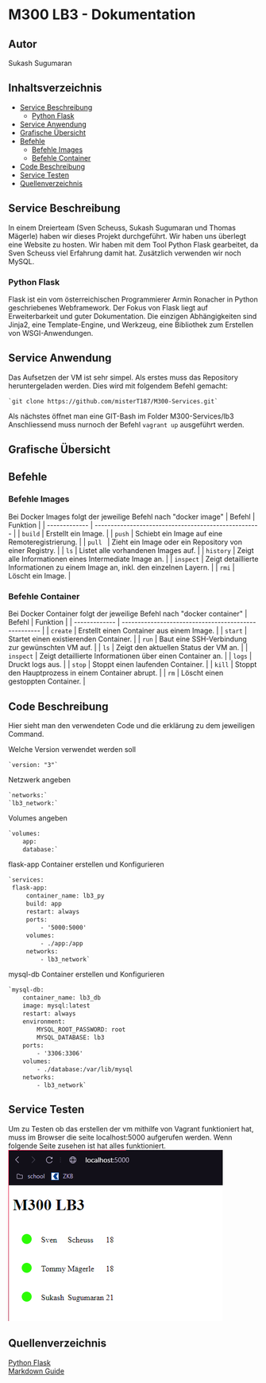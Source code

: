 # M300 LB3 - Dokumentation

## Autor
Sukash Sugumaran

## Inhaltsverzeichnis

- [Service Beschreibung](#beschrieb)
    - [Python Flask](#pythonflask)
- [Service Anwendung](#serviceanwendung)
- [Grafische Übersicht](#grafiken)
- [Befehle](#befehle)
    - [Befehle Images](#befehleimages)
    - [Befehle Container](#befehlecontainer)
- [Code Beschreibung](#code)
- [Service Testen](#testen)
- [Quellenverzeichnis](#quellenverzeichnis)

<a name="beschrieb"></a>
## Service Beschreibung
In einem Dreierteam (Sven Scheuss, Sukash Sugumaran und Thomas Mägerle) haben wir dieses Projekt durchgeführt. Wir haben uns überlegt eine Website zu hosten. Wir haben mit dem Tool Python Flask gearbeitet, da Sven Scheuss viel Erfahrung damit hat. Zusätzlich verwenden wir noch MySQL.

<a name="pythonflask"></a>
### Python Flask
Flask ist ein vom österreichischen Programmierer Armin Ronacher in Python geschriebenes Webframework. Der Fokus von Flask liegt auf Erweiterbarkeit und guter Dokumentation. Die einzigen Abhängigkeiten sind Jinja2, eine Template-Engine, und Werkzeug, eine Bibliothek zum Erstellen von WSGI-Anwendungen.

<a name="serviceanwendung"></a>
## Service Anwendung
Das Aufsetzen der VM ist sehr simpel. Als erstes muss das Repository heruntergeladen werden. Dies wird mit folgendem Befehl gemacht:

    `git clone https://github.com/misterT187/M300-Services.git`

Als nächstes öffnet man eine GIT-Bash im Folder M300-Services/lb3
Anschliessend muss nurnoch der Befehl `vagrant up` ausgeführt werden.

<a name="grafiken"></a>
## Grafische Übersicht

<a name="befehle"></a>
## Befehle

<a name="befehleimages"></a>
### Befehle Images
Bei Docker Images folgt der jeweilige Befehl nach "docker image"
| Befehl            | Funktion                                             |
| -------------     | ---------------------------------------------------- |
| ```build```       | Erstellt ein Image.                                  |
| ```push```        | Schiebt ein Image auf eine Remoteregistrierung.      |
| ```pull ```       | Zieht ein Image oder ein Repository von einer Registry.     |
| ```ls```          | Listet alle vorhandenen Images auf.                  |
| ```history```     | Zeigt alle Informationen eines Intermediate Image an. |
| ```inspect```     | Zeigt detaillierte Informationen zu einem Image an, inkl. den einzelnen Layern.                                     |
| ```rmi```         | Löscht ein Image.                                     |

<a name="befehlecontainer"></a>
### Befehle Container
Bei Docker Container folgt der jeweilige Befehl nach "docker container"
| Befehl            | Funktion                                             |
| -------------     | ---------------------------------------------------- |
| ```create```      | Erstellt einen Container aus einem Image.            |
| ```start```       | Startet einen existierenden Container.               |
| ```run```         | Baut eine SSH-Verbindung zur gewünschten VM auf.     |
| ```ls```          | Zeigt den aktuellen Status der VM an.                |
| ```inspect```     | Zeigt detaillierte Informationen über einen Container an. |
| ```logs```        | Druckt logs aus.                                     |
| ```stop```        | Stoppt einen laufenden Container.                    |
| ```kill```        | Stoppt den Hauptprozess in einem Container abrupt.   |
| ```rm```          | Löscht einen gestoppten Container.                   |

<a name="code"></a>
## Code Beschreibung
Hier sieht man den verwendeten Code und die erklärung zu dem jeweiligen Command.

Welche Version verwendet werden soll

    `version: "3"`

Netzwerk angeben

    `networks:`
    `lb3_network:`

Volumes angeben

    `volumes:
        app:
        database:`

flask-app Container erstellen und Konfigurieren

    `services:
     flask-app:
         container_name: lb3_py
         build: app
         restart: always
         ports:
             - '5000:5000'
         volumes:
             - ./app:/app
         networks:
             - lb3_network`


mysql-db Container erstellen und Konfigurieren

    `mysql-db:
        container_name: lb3_db
        image: mysql:latest
        restart: always
        environment:
            MYSQL_ROOT_PASSWORD: root
            MYSQL_DATABASE: lb3
        ports:
            - '3306:3306'
        volumes:
            - ./database:/var/lib/mysql
        networks:
            - lb3_network`




<a name="testen"></a>
## Service Testen
Um zu Testen ob das erstellen der vm mithilfe von Vagrant funktioniert hat, muss im Browser die seite localhost:5000 aufgerufen werden.
Wenn folgende Seite zusehen ist hat alles funktioniert.  
![website](https://github.com/misterT187/M300-Services/blob/main/lb3/Website.PNG)

<a name="quellenverzeichnis"></a>
## Quellenverzeichnis
[Python Flask](https://flask.palletsprojects.com/en/2.1.x/)  
[Markdown Guide](https://www.markdownguide.org/basic-syntax/)

